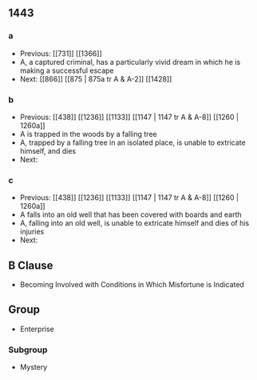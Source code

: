 ## 1443
### a
- Previous: [[731]] [[1366]] 
- A, a captured criminal, has a particularly vivid dream in which he is making a successful escape
- Next: [[866]] [[875 | 875a tr A &amp; A-2]] [[1428]] 

### b
- Previous: [[438]] [[1236]] [[1133]] [[1147 | 1147 tr A &amp; A-8]] [[1260 | 1260a]] 
- A is trapped in the woods by a falling tree
- A, trapped by a falling tree in an isolated place, is unable to extricate himself, and dies
- Next: 

### c
- Previous: [[438]] [[1236]] [[1133]] [[1147 | 1147 tr A &amp; A-8]] [[1260 | 1260a]] 
- A falls into an old well that has been covered with boards and earth
- A, falling into an old well, is unable to extricate himself and dies of his injuries
- Next: 

## B Clause
- Becoming Involved with Conditions in Which Misfortune is Indicated

## Group
- Enterprise

### Subgroup
- Mystery

